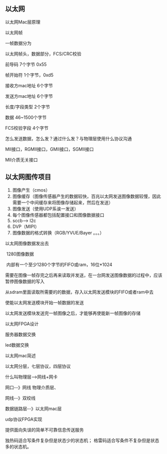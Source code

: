 

## 以太网

以太网Mac层原理

以太网帧

一帧数据分为

以太网帧头，数据部分，FCS/CRC校验

前导码 7个字节 0x55

帧开始符 1个字节，0xd5

接收方mac地址 6个字节

发送方mac地址 6个字节

长度/字段类型  2个字节

数据 46~1500个字节

FCS校验字段 4个字节

怎么发送数据，怎么发？通过什么发？与物理层使用什么协议沟通

MII接口，RGMII接口，GMII接口，SGMII接口

MII介质无关接口

## 以太网图传项目

1. 图像产生（cmos）
2. 图像缓存（图像传感器产生的数据较快，百兆以太网发送图像数据较慢，因此需要一个中间缓存来将图像存储起来，然后在发送）
3. 图像发送（使用UDP系诶一发送） 
4. 每个图像传感器都包括配置接口和图像数据接口
5. sccb--> I2c
6. DVP（MIPI）
7. 图像数据的格式转换（RGB/YVUE/Bayer 。。。）

以太网图像数据发出去

​	1280图像数据

​	内部有一个至少1280个字节的FIFO或ram，16位*1024

需要在图像一帧存完之后再来读取并发送，在一台网发送图像数据的过程中，应该暂停图像数据的写入

从sdram里面读取所需要的的数据，存入以太网发送模块的FIFO或者ram中去

使能以太网发送模块开始一帧数据的发送

以太网发送模块发送完一帧图像之后，才能够再使能新一帧图像的存储

以太网FPGA设计

服务器数据交换

led数据交换

以太网mac简述

以太网分层，七层协议，四层协议

什么叫物理层-->网线+网卡

网口--》网线  物理介质层、

网线--》双绞线

数据链路层--》以太网mac层

 udp协议FPGA实现

提供面向失误的简单不可靠信息传送服务

独热码适合写条件复杂但是状态少的状态机；
格雷码适合写条件不复杂但是状态多的状态机。